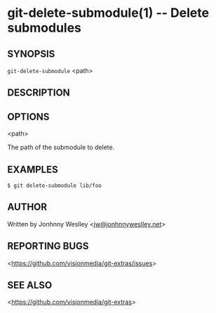 git-delete-submodule(1) -- Delete submodules
============================================

## SYNOPSIS

`git-delete-submodule` &lt;path&gt;

## DESCRIPTION

## OPTIONS

  &lt;path&gt;

  The path of the submodule to delete.

## EXAMPLES

    $ git delete-submodule lib/foo

## AUTHOR

Written by Jonhnny Weslley &lt;<jw@jonhnnyweslley.net>&gt;

## REPORTING BUGS

&lt;<https://github.com/visionmedia/git-extras/issues>&gt;

## SEE ALSO

&lt;<https://github.com/visionmedia/git-extras>&gt;
